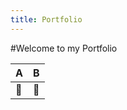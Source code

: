```yaml
---
title: Portfolio
---
```


#Welcome to my Portfolio

A | B 
------------ | -------------
:metal: | :camel:


